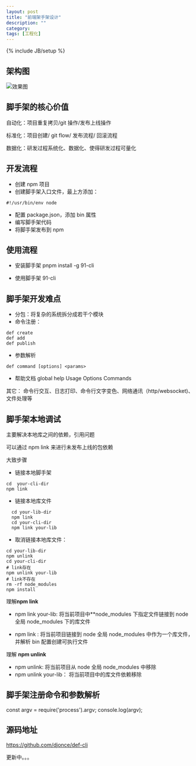 ```yaml
---
layout: post
title: "前端架手架设计"
description: ""
category:
tags: [工程化]
---
```


{% include JB/setup %}

## 架构图

![效果图](https://19ba.oss-cn-hangzhou.aliyuncs.com/blog/img/WechatIMG345.jpeg)

## 脚手架的核心价值

自动化：项目重复拷贝/git 操作/发布上线操作

标准化：项目创建/ git flow/ 发布流程/ 回滚流程

数据化：研发过程系统化、数据化、使得研发过程可量化

## 开发流程

- 创建 npm 项目
- 创建脚手架入口文件，最上方添加：

```shell
#!/usr/bin/env node
```

- 配置 package.json，添加 bin 属性
- 编写脚手架代码
- 将脚手架发布到 npm

## 使用流程

- 安装脚手架
  pnpm install -g 91-cli

- 使用脚手架
  91-cli

## 脚手架开发难点

- 分包：将复杂的系统拆分成若干个模块
- 命令注册：

```shell
def create
def add
def publish
```

- 参数解析

```
def command [options] <params>
```

- 帮助文档
  global help
  Usage Options Commands

其它： 命令行交互、日志打印、命令行文字变色、网络通讯（http/websocket)、文件处理等

## 脚手架本地调试

主要解决本地库之间的依赖，引用问题

可以通过 npm link 来进行未发布上线的包依赖

大致步骤

- 链接本地脚手架

```
cd  your-cli-dir
npm link
```

- 链接本地库文件

```
  cd your-lib-dir
  npm link
  cd your-cli-dir
  npm link your-lib
```

- 取消链接本地库文件：

```
cd your-lib-dir
npm unlink
cd your-cli-dir
# link存在
npm unlink your-lib
# link不存在
rm -rf node_modules
npm install
```

理解**npm link**

- npm link your-lib: 将当前项目中\*\*node_modules 下指定文件链接到 node 全局 node_modules 下的库文件

- npm link : 将当前项目链接到 node 全局 node_modules 中作为一个库文件， 并解析 bin 配置创建可执行文件

理解 **npm unlink**

- npm unlink: 将当前项目从 node 全局 node_modules 中移除
- npm unlink your-lib： 将当前项目中的库文件依赖移除

## 脚手架注册命令和参数解析

const argv = require('process').argv;
console.log(argv);

## 源码地址

https://github.com/djonce/def-cli

更新中。。。
